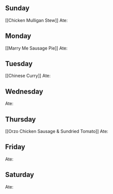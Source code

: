 ## Sunday
[[Chicken Mulligan Stew]]
Ate: 

## Monday
[[Marry Me Sausage Pie]]
Ate: 

## Tuesday
[[Chinese Curry]]
Ate: 

## Wednesday

Ate: 

## Thursday
[[Orzo Chicken Sausage & Sundried Tomato]]
Ate: 

## Friday

Ate: 

## Saturday

Ate: 



